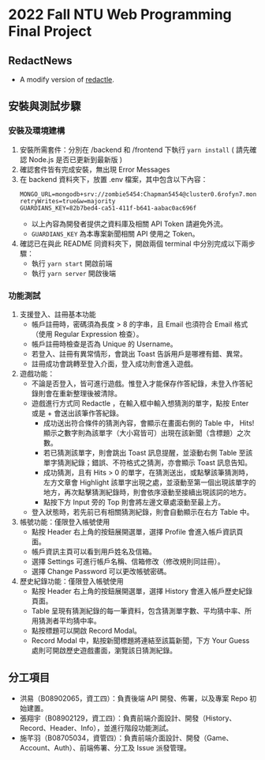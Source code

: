 # 2022 Fall NTU Web Programming Final Project

## RedactNews

- A modify version of [redactle](https://redactle.anybrowser.org/).

## 安裝與測試步驟

### 安裝及環境建構

1. 安裝所需套件：分別在 /backend 和 /frontend 下執行 `yarn install` ( 請先確認 Node.js 是否已更新到最新版 )
2. 確認套件皆有完成安裝，無出現 Error Messages
3. 在 backend 資料夾下，放置 .env 檔案，其中包含以下內容：
   ```
   MONGO_URL=mongodb+srv://zombie5454:Chapman5454@cluster0.6rofyn7.mongodb.net/Redanews?retryWrites=true&w=majority
   GUARDIANS_KEY=82b7bed4-ca51-411f-b641-aabac0ac696f
   ```
   - 以上內容為開發者提供之資料庫及相關 API Token 請避免外流。
   - `GUARDIANS_KEY` 為本專案新聞相關 API 使用之 Token。
4. 確認已在與此 README 同資料夾下，開啟兩個 terminal 中分別完成以下兩步驟：
   - 執行 `yarn start` 開啟前端
   - 執行 `yarn server` 開啟後端

### 功能測試

1. 支援登入、註冊基本功能
   - 帳戶註冊時，密碼須為長度 > 8 的字串，且 Email 也須符合 Email 格式（使用 Regular Expression 檢查）。
   - 帳戶註冊時檢查是否為 Unique 的 Username。
   - 若登入、註冊有異常情形，會跳出 Toast 告訴用戶是哪裡有錯、異常。
   - 註冊成功會跳轉至登入介面，登入成功則會進入遊戲。
2. 遊戲功能：
   - 不論是否登入，皆可進行遊戲。惟登入才能保存作答紀錄，未登入作答紀錄則會在重新整理後被清除。
   - 遊戲進行方式同 Redactle ，在輸入框中輸入想猜測的單字，點按 Enter 或是 + 會送出該筆作答紀錄。
     - 成功送出符合條件的猜測內容，會顯示在畫面右側的 Table 中， Hits! 顯示之數字則為該單字（大小寫皆可）出現在該新聞（含標題）之次數。
     - 若已猜測該單字，則會跳出 Toast 訊息提醒，並滾動右側 Table 至該單字猜測紀錄；錯誤、不符格式之猜測，亦會顯示 Toast 訊息告知。
     - 成功猜測，且有 Hits > 0 的單字，在猜測送出，或點擊該筆猜測時，左方文章會 Highlight 該單字出現之處，並滾動至第一個出現該單字的地方，再次點擊猜測紀錄時，則會依序滾動至接續出現該詞的地方。
     - 點按下方 Input 旁的 Top 則會將左邊文章處滾動至最上方。
   - 登入狀態時，若先前已有相關猜測紀錄，則會自動顯示在右方 Table 中。
3. 帳號功能：僅限登入帳號使用
   - 點按 Header 右上角的按鈕展開選單，選擇 Profile 會進入帳戶資訊頁面。
   - 帳戶資訊主頁可以看到用戶姓名及信箱。
   - 選擇 Settings 可進行帳戶名稱、信箱修改（修改規則同註冊）。
   - 選擇 Change Password 可以更改帳號密碼。
4. 歷史紀錄功能：僅限登入帳號使用
   - 點按 Header 右上角的按鈕展開選單，選擇 History 會進入帳戶歷史紀錄頁面。
   - Table 呈現有猜測紀錄的每一筆資料，包含猜測單字數、平均猜中率、所用猜測者平均猜中率。
   - 點按標題可以開啟 Record Modal。
   - Record Modal 中，點按新聞標題將連結至該篇新聞，下方 Your Guess 處則可開啟歷史遊戲畫面，瀏覽該日猜測紀錄。

## 分工項目

- 洪易（B08902065，資工四）：負責後端 API 開發、佈署，以及專案 Repo 初始建置。
- 張翔宇（B08902129，資工四）：負責前端介面設計、開發（History、Record、Header、Info），並進行階段功能測試。
- 施芊羽（B08705034，資管四）：負責前端介面設計、開發（Game、Account、Auth）、前端佈署、分工及 Issue 派發管理。
